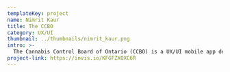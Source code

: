```yaml
---
templateKey: project
name: Nimrit Kaur
title: The CCBO
category: UX/UI
thumbnail: ../thumbnails/nimrit_kaur.png
intro: >-
  The Cannabis Control Board of Ontario (CCBO) is a UX/UI mobile app design which educates users with the resources to research, explore and learn about everything marijuana. Some features include; able to filter through strains targeting specific moods, activities and medical symptoms, creating a personalized profile, providing learning resources, managing your prescriptions and making purchases.
project-link: https://invis.io/KFGFZXOXC6R
---
```


